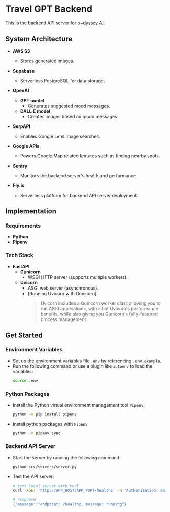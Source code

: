 # Travel GPT Backend

This is the backend API server for [o~dyssey AI].

## System Architecture
- **AWS S3**
  - Stores generated images.

- **Supabase**
  - Serverless PostgreSQL for data storage.

- **OpenAI**
  - **GPT model**
    - Generates suggested mood messages.
  - **DALL·E model**
    - Creates images based on mood messages.

- **SerpAPI**
  - Enables Google Lens image searches.

- **Google APIs**
  - Powers Google Map related features such as finding nearby spots.

- **Sentry**
  - Monitors the backend server's health and performance.

- **Fly.io**
  - Serverless platform for backend API server deployment.

## Implementation

### Requirements
- **Python**
- **Pipenv**

### Tech Stack
- **FastAPI**
  - **Gunicorn**
    - WSGI HTTP server (supports multiple workers).
  - **Uvicorn**
    - ASGI web server (asynchronous).
    - [Running Uvicorn with Gunicorn]:
      > Uvicorn includes a Gunicorn worker class allowing you to run ASGI
      > applications, with all of Uvicorn's performance benefits, while also
      > giving you Gunicorn's fully-featured process management.

## Get Started

### Environment Variables
- Set up the environment variables file `.env` by referencing `.env.example`.
- Run the following command or use a plugin like `autoenv` to load the variables:
  ```bash
  source .env
  ```

### Python Packages
- Install the Python virtual environment management tool `Pipenv`:
  ```bash
  python -m pip install pipenv
  ```
- Install python packages with `Pipenv`
  ```bash
  python -m pipenv sync
  ```

### Backend API Server
- Start the server by running the following command:
  ```bash
  python src/servers/server.py
  ```
- Test the API server:
  ```bash
  # test local server with curl
  curl -XGET 'http://APP_HOST:APP_PORT/healthz' -H 'Authorization: Basic APP_AUTH_TOKEN'

  # response
  {"message":"endpoint: /healthz, message: running"}
  ```


[o~dyssey AI]: https://travel-gpt.fly.dev/
[Uvicorn running with Gunicorn]: https://www.uvicorn.org/#running-with-gunicorn
